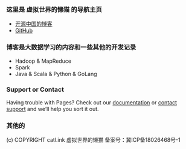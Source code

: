 
### 这里是 虚拟世界的懒猫 的导航主页

- [开源中国的博客](https://my.oschina.net/finchxu)
- [GitHub](https://github.com/finch-xu)










### 博客是大数据学习的内容和一些其他的开发记录

- Hadoop & MapReduce
- Spark
- Java & Scala & Python & GoLang

### Support or Contact

Having trouble with Pages? Check out our [documentation](https://help.github.com/categories/github-pages-basics/) or [contact support](https://github.com/contact) and we’ll help you sort it out.


### 其他的
(c) COPYRIGHT catl.ink 虚拟世界的懒猫 备案号：冀ICP备18026468号-1
